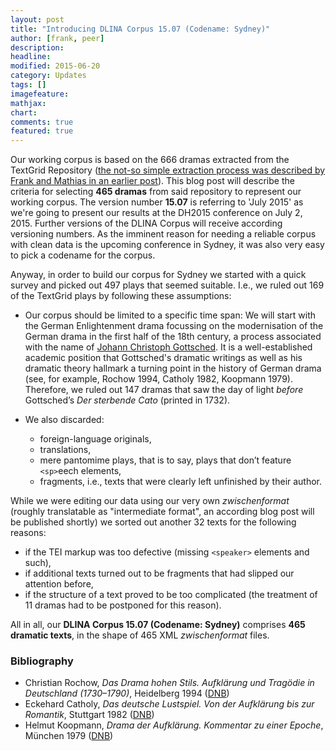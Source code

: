 ```yaml
---
layout: post
title: "Introducing DLINA Corpus 15.07 (Codename: Sydney)"
author: [frank, peer]
description: 
headline: 
modified: 2015-06-20
category: Updates
tags: []
imagefeature: 
mathjax: 
chart: 
comments: true
featured: true
---
```

Our working corpus is based on the 666 dramas extracted from the TextGrid Repository ([the not-so simple extraction process was described by Frank and Mathias in an earlier post](http://dlina.github.io/A-Not-So-Simple-Question/)). This blog post will describe the criteria for selecting **465 dramas** from said repository to represent our working corpus. The version number **15.07** is referring to 'July 2015' as we're going to present our results at the DH2015 conference on July 2, 2015. Further versions of the DLINA Corpus will receive according versioning numbers. As the imminent reason for needing a reliable corpus with clean data is the upcoming conference in Sydney, it was also very easy to pick a codename for the corpus.

Anyway, in order to build our corpus for Sydney we started with a quick survey and picked out 497 plays that seemed suitable. I.e., we ruled out 169 of the TextGrid plays by following these assumptions:

* Our corpus should be limited to a specific time span: We will start with the German Enlightenment drama focussing on the modernisation of the German drama in the first half of the 18th century, a process associated with the name of [Johann Christoph Gottsched](https://en.wikipedia.org/wiki/Johann_Christoph_Gottsched). It is a well-established academic position that Gottsched's dramatic writings as well as his dramatic theory hallmark a turning point in the history of German drama (see, for example, Rochow 1994, Catholy 1982, Koopmann 1979). Therefore, we ruled out 147 dramas that saw the day of light *before* Gottsched’s *Der sterbende Cato* (printed in 1732).

* We also discarded:
    * foreign-language originals,
    * translations,
    * mere pantomime plays, that is to say, plays that don’t feature `<sp>`eech elements,
    * fragments, i.e., texts that were clearly left unfinished by their author.

While we were editing our data using our very own *zwischenformat* (roughly translatable as "intermediate format", an according blog post will be published shortly) we sorted out another 32 texts for the following reasons:

* if the TEI markup was too defective (missing `<speaker>` elements and such),
* if additional texts turned out to be fragments that had slipped our attention before,
* if the structure of a text proved to be too complicated (the treatment of 11 dramas had to be postponed for this reason).

All in all, our **DLINA Corpus 15.07 (Codename: Sydney)** comprises **465 dramatic texts**, in the shape of 465 XML *zwischenformat* files.

### Bibliography

* Christian Rochow, *Das Drama hohen Stils. Aufklärung und Tragödie in Deutschland (1730–1790)*, Heidelberg 1994 ([DNB](http://d-nb.info/940506319))
* Eckehard Catholy, *Das deutsche Lustspiel. Von der Aufklärung bis zur Romantik*, Stuttgart 1982 ([DNB](http://d-nb.info/820164496))
* Helmut Koopmann, *Drama der Aufklärung. Kommentar zu einer Epoche*, München 1979 ([DNB](http://d-nb.info/790381419))
